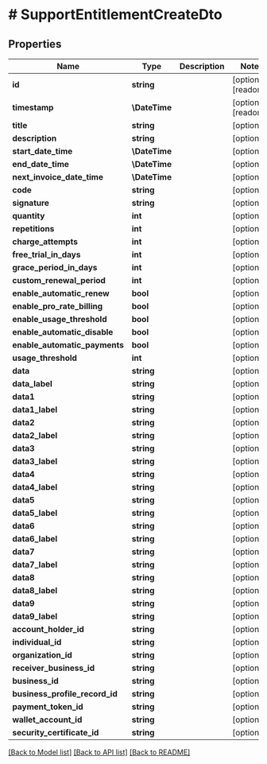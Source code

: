 # # SupportEntitlementCreateDto

## Properties

Name | Type | Description | Notes
------------ | ------------- | ------------- | -------------
**id** | **string** |  | [optional] [readonly]
**timestamp** | **\DateTime** |  | [optional] [readonly]
**title** | **string** |  | [optional]
**description** | **string** |  | [optional]
**start_date_time** | **\DateTime** |  | [optional]
**end_date_time** | **\DateTime** |  | [optional]
**next_invoice_date_time** | **\DateTime** |  | [optional]
**code** | **string** |  | [optional]
**signature** | **string** |  | [optional]
**quantity** | **int** |  | [optional]
**repetitions** | **int** |  | [optional]
**charge_attempts** | **int** |  | [optional]
**free_trial_in_days** | **int** |  | [optional]
**grace_period_in_days** | **int** |  | [optional]
**custom_renewal_period** | **int** |  | [optional]
**enable_automatic_renew** | **bool** |  | [optional]
**enable_pro_rate_billing** | **bool** |  | [optional]
**enable_usage_threshold** | **bool** |  | [optional]
**enable_automatic_disable** | **bool** |  | [optional]
**enable_automatic_payments** | **bool** |  | [optional]
**usage_threshold** | **int** |  | [optional]
**data** | **string** |  | [optional]
**data_label** | **string** |  | [optional]
**data1** | **string** |  | [optional]
**data1_label** | **string** |  | [optional]
**data2** | **string** |  | [optional]
**data2_label** | **string** |  | [optional]
**data3** | **string** |  | [optional]
**data3_label** | **string** |  | [optional]
**data4** | **string** |  | [optional]
**data4_label** | **string** |  | [optional]
**data5** | **string** |  | [optional]
**data5_label** | **string** |  | [optional]
**data6** | **string** |  | [optional]
**data6_label** | **string** |  | [optional]
**data7** | **string** |  | [optional]
**data7_label** | **string** |  | [optional]
**data8** | **string** |  | [optional]
**data8_label** | **string** |  | [optional]
**data9** | **string** |  | [optional]
**data9_label** | **string** |  | [optional]
**account_holder_id** | **string** |  | [optional]
**individual_id** | **string** |  | [optional]
**organization_id** | **string** |  | [optional]
**receiver_business_id** | **string** |  | [optional]
**business_id** | **string** |  | [optional]
**business_profile_record_id** | **string** |  | [optional]
**payment_token_id** | **string** |  | [optional]
**wallet_account_id** | **string** |  | [optional]
**security_certificate_id** | **string** |  | [optional]

[[Back to Model list]](../../README.md#models) [[Back to API list]](../../README.md#endpoints) [[Back to README]](../../README.md)
